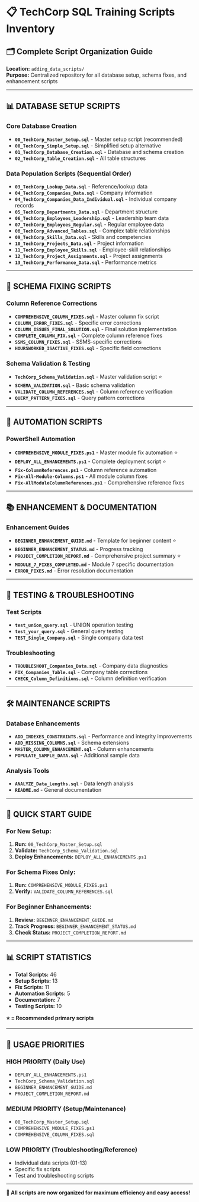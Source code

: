 # 📋 TechCorp SQL Training Scripts Inventory

## 🗂️ Complete Script Organization Guide

**Location:** `adding_data_scripts/`  
**Purpose:** Centralized repository for all database setup, schema fixes, and enhancement scripts

---

## 📊 **DATABASE SETUP SCRIPTS**

### Core Database Creation
- **`00_TechCorp_Master_Setup.sql`** - Master setup script (recommended)
- **`00_TechCorp_Simple_Setup.sql`** - Simplified setup alternative  
- **`01_TechCorp_Database_Creation.sql`** - Database and schema creation
- **`02_TechCorp_Table_Creation.sql`** - All table structures

### Data Population Scripts (Sequential Order)
- **`03_TechCorp_Lookup_Data.sql`** - Reference/lookup data
- **`04_TechCorp_Companies_Data.sql`** - Company information
- **`04_TechCorp_Companies_Data_Individual.sql`** - Individual company records
- **`05_TechCorp_Departments_Data.sql`** - Department structure
- **`06_TechCorp_Employees_Leadership.sql`** - Leadership team data
- **`07_TechCorp_Employees_Regular.sql`** - Regular employee data
- **`08_TechCorp_Advanced_Tables.sql`** - Complex table relationships
- **`09_TechCorp_Skills_Data.sql`** - Skills and competencies
- **`10_TechCorp_Projects_Data.sql`** - Project information
- **`11_TechCorp_Employee_Skills.sql`** - Employee-skill relationships
- **`12_TechCorp_Project_Assignments.sql`** - Project assignments
- **`13_TechCorp_Performance_Data.sql`** - Performance metrics

---

## 🔧 **SCHEMA FIXING SCRIPTS**

### Column Reference Corrections
- **`COMPREHENSIVE_COLUMN_FIXES.sql`** - Master column fix script
- **`COLUMN_ERROR_FIXES.sql`** - Specific error corrections
- **`COLUMN_ISSUES_FINAL_SOLUTION.sql`** - Final solution implementation
- **`COMPLETE_COLUMN_FIX.sql`** - Complete column reference fixes
- **`SSMS_COLUMN_FIXES.sql`** - SSMS-specific corrections
- **`HOURSWORKED_ISACTIVE_FIXES.sql`** - Specific field corrections

### Schema Validation & Testing
- **`TechCorp_Schema_Validation.sql`** - Master validation script ⭐
- **`SCHEMA_VALIDATION.sql`** - Basic schema validation
- **`VALIDATE_COLUMN_REFERENCES.sql`** - Column reference verification
- **`QUERY_PATTERN_FIXES.sql`** - Query pattern corrections

---

## 🤖 **AUTOMATION SCRIPTS**

### PowerShell Automation
- **`COMPREHENSIVE_MODULE_FIXES.ps1`** - Master module fix automation ⭐
- **`DEPLOY_ALL_ENHANCEMENTS.ps1`** - Complete deployment script ⭐
- **`Fix-ColumnReferences.ps1`** - Column reference automation
- **`Fix-All-Module-Columns.ps1`** - All module column fixes
- **`Fix-AllModuleColumnReferences.ps1`** - Comprehensive reference fixes

---

## 📚 **ENHANCEMENT & DOCUMENTATION**

### Enhancement Guides
- **`BEGINNER_ENHANCEMENT_GUIDE.md`** - Template for beginner content ⭐
- **`BEGINNER_ENHANCEMENT_STATUS.md`** - Progress tracking
- **`PROJECT_COMPLETION_REPORT.md`** - Comprehensive project summary ⭐
- **`MODULE_7_FIXES_COMPLETED.md`** - Module 7 specific documentation
- **`ERROR_FIXES.md`** - Error resolution documentation

---

## 🧪 **TESTING & TROUBLESHOOTING**

### Test Scripts
- **`test_union_query.sql`** - UNION operation testing
- **`test_your_query.sql`** - General query testing
- **`TEST_Single_Company.sql`** - Single company data test

### Troubleshooting
- **`TROUBLESHOOT_Companies_Data.sql`** - Company data diagnostics
- **`FIX_Companies_Table.sql`** - Company table corrections
- **`CHECK_Column_Definitions.sql`** - Column definition verification

---

## 🛠️ **MAINTENANCE SCRIPTS**

### Database Enhancements
- **`ADD_INDEXES_CONSTRAINTS.sql`** - Performance and integrity improvements
- **`ADD_MISSING_COLUMNS.sql`** - Schema extensions
- **`MASTER_COLUMN_ENHANCEMENT.sql`** - Column enhancements
- **`POPULATE_SAMPLE_DATA.sql`** - Additional sample data

### Analysis Tools
- **`ANALYZE_Data_Lengths.sql`** - Data length analysis
- **`README.md`** - General documentation

---

## 🚀 **QUICK START GUIDE**

### For New Setup:
1. **Run:** `00_TechCorp_Master_Setup.sql`
2. **Validate:** `TechCorp_Schema_Validation.sql`
3. **Deploy Enhancements:** `DEPLOY_ALL_ENHANCEMENTS.ps1`

### For Schema Fixes Only:
1. **Run:** `COMPREHENSIVE_MODULE_FIXES.ps1`
2. **Verify:** `VALIDATE_COLUMN_REFERENCES.sql`

### For Beginner Enhancements:
1. **Review:** `BEGINNER_ENHANCEMENT_GUIDE.md`
2. **Track Progress:** `BEGINNER_ENHANCEMENT_STATUS.md`
3. **Check Status:** `PROJECT_COMPLETION_REPORT.md`

---

## 📊 **SCRIPT STATISTICS**

- **Total Scripts:** 46
- **Setup Scripts:** 13
- **Fix Scripts:** 11  
- **Automation Scripts:** 5
- **Documentation:** 7
- **Testing Scripts:** 10

**⭐ = Recommended primary scripts**

---

## 🎯 **USAGE PRIORITIES**

### **HIGH PRIORITY** (Daily Use)
- `DEPLOY_ALL_ENHANCEMENTS.ps1`
- `TechCorp_Schema_Validation.sql`
- `BEGINNER_ENHANCEMENT_GUIDE.md`
- `PROJECT_COMPLETION_REPORT.md`

### **MEDIUM PRIORITY** (Setup/Maintenance)
- `00_TechCorp_Master_Setup.sql`
- `COMPREHENSIVE_MODULE_FIXES.ps1`
- `COMPREHENSIVE_COLUMN_FIXES.sql`

### **LOW PRIORITY** (Troubleshooting/Reference)
- Individual data scripts (01-13)
- Specific fix scripts
- Test and troubleshooting scripts

---

**🎉 All scripts are now organized for maximum efficiency and easy access!**